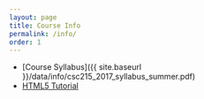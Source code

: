 ```yaml
---
layout: page
title: Course Info 
permalink: /info/
order: 1
---
```


* [Course Syllabus]({{ site.baseurl }}/data/info/csc215_2017_syllabus_summer.pdf) 
* [HTML5 Tutorial](https://www.w3schools.com/html/default.asp)
